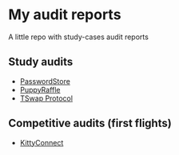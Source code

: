 # My audit reports

A little repo with study-cases audit reports

## Study audits
- [PasswordStore](./2024-03-22-password-store-audit.pdf)
- [PuppyRaffle](./2024-03-27-puppy-raffle-audit.pdf)
- [TSwap Protocol](./2024-04-19-tswap-protocol.pdf)

## Competitive audits (first flights)
- [KittyConnect](./2024-04-03-codehawks-kitty-connect.md)
